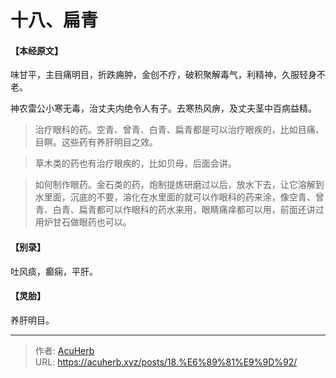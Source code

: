 # 十八、扁青


#### 【本经原文】
味甘平，主目痛明目，折跌痈肿，金创不疗，破积聚解毒气，利精神，久服轻身不老。

神农雷公小寒无毒，治丈夫内绝令人有子。去寒热风痹，及丈夫茎中百病益精。

> 治疗眼科的药。空青、曾青、白青、扁青都是可以治疗眼疾的，比如目痛、目瞑。这些药有养肝明目之效。

> 草木类的药也有治疗眼疾的，比如贝母，后面会讲。

> 如何制作眼药。金石类的药，炮制提炼研磨过以后，放水下去，让它溶解到水里面，沉底的不要，溶化在水里面的就可以作眼科的药来涂，像空青、曾青、白青、扁青都可以作眼科的药水来用，眼睛痛痒都可以用，前面还讲过用炉甘石做眼药也可以。

#### 【别录】
吐风痰，癫痫，平肝。
#### 【灵胎】
养肝明目。

---

> 作者: [AcuHerb](https://acuherb.xyz)  
> URL: https://acuherb.xyz/posts/18.%E6%89%81%E9%9D%92/  

